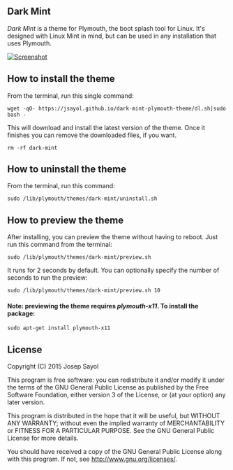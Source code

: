 ## Dark Mint

*Dark Mint* is a theme for Plymouth, the boot splash tool for Linux. It's designed with Linux Mint in mind, but can be used in any installation that uses Plymouth.

[![Screenshot](https://jsayol.github.io/dark-mint-plymouth-theme/img/screenshot_small.png)](https://jsayol.github.io/dark-mint-plymouth-theme/img/screenshot.png)

## How to install the theme
From the terminal, run this single command:

    wget -qO- https://jsayol.github.io/dark-mint-plymouth-theme/dl.sh|sudo bash -

This will download and install the latest version of the theme.
Once it finishes you can remove the downloaded files, if you want.

    rm -rf dark-mint

## How to uninstall the theme
From the terminal, run this command:

    sudo /lib/plymouth/themes/dark-mint/uninstall.sh

## How to preview the theme
After installing, you can preview the theme without having to reboot. Just run this command from the terminal:

    sudo /lib/plymouth/themes/dark-mint/preview.sh

It runs for 2 seconds by default. You can optionally specify the number of seconds to run the preview:

    sudo /lib/plymouth/themes/dark-mint/preview.sh 10

#### Note: previewing the theme requires *plymouth-x11*. To install the package:

    sudo apt-get install plymouth-x11


## License

Copyright (C) 2015  Josep Sayol

This program is free software: you can redistribute it and/or modify
it under the terms of the GNU General Public License as published by
the Free Software Foundation, either version 3 of the License, or
(at your option) any later version.

This program is distributed in the hope that it will be useful,
but WITHOUT ANY WARRANTY; without even the implied warranty of
MERCHANTABILITY or FITNESS FOR A PARTICULAR PURPOSE.  See the
GNU General Public License for more details.

You should have received a copy of the GNU General Public License
along with this program.  If not, see <http://www.gnu.org/licenses/>.
